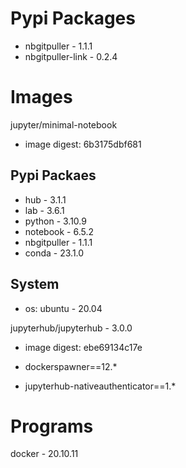 # Pypi Packages
- nbgitpuller - 1.1.1
- nbgitpuller-link - 0.2.4

# Images
jupyter/minimal-notebook
- image digest: 6b3175dbf681

## Pypi Packaes
- hub - 3.1.1
- lab - 3.6.1
- python - 3.10.9
- notebook - 6.5.2
- nbgitpuller - 1.1.1
- conda - 23.1.0

## System
- os: ubuntu - 20.04

jupyterhub/jupyterhub - 3.0.0
- image digest: ebe69134c17e

- dockerspawner==12.*
- jupyterhub-nativeauthenticator==1.*

# Programs
docker - 20.10.11
